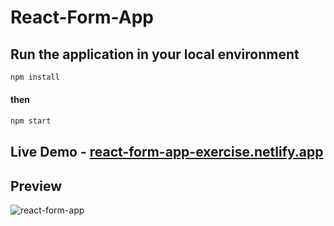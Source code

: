 # React-Form-App #

## Run the application in your local environment  ##
 
 ```bash
npm install
```
#### then ####
 ```bash
npm start
```

## Live Demo - [react-form-app-exercise.netlify.app](https://react-form-app-exercise.netlify.app/)


 ## Preview ##
![react-form-app](https://github.com/JayCodeGitHub/react-form-app/assets/66550003/84677bcc-5b07-48ce-af34-24d453fe87b3)<br/><br/>
